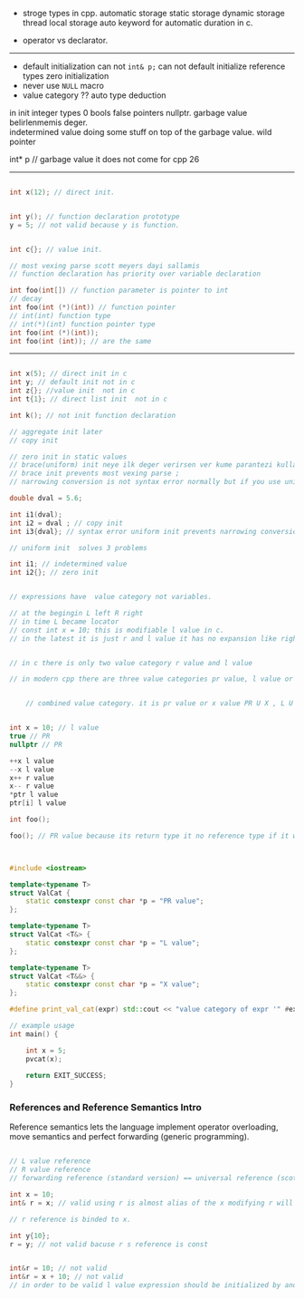 - stroge types in cpp. 
automatic storage
static storage
dynamic storage 
thread local storage 
auto keyword for automatic duration in c.

- operator vs declarator. 
---
- default initialization 
can not `int& p;` can not default initialize reference types 
zero initialization 
- never use `NULL` macro 
- value category ?? 
auto type deduction

in init integer types 0 bools false pointers nullptr. 
garbage value belirlenmemis deger.  
indetermined value  doing some stuff on top of the garbage value. 
wild pointer

int* p // garbage value 
it does not come for cpp 26 

---

```cpp

int x(12); // direct init. 


int y(); // function declaration prototype
y = 5; // not valid because y is function. 


int c{}; // value init.

// most vexing parse scott meyers dayi sallamis
// function declaration has priority over variable declaration 

int foo(int[]) // function parameter is pointer to int 
// decay 
int foo(int (*)(int)) // function pointer
// int(int) function type
// int(*)(int) function pointer type 
int foo(int (*)(int));
int foo(int (int)); // are the same  


```


--- 

```cpp

int x(5); // direct init in c
int y; // default init not in c
int z{}; //value init  not in c
int t{1}; // direct list init  not in c 

int k(); // not init function declaration

// aggregate init later 
// copy init 

// zero init in static values 
// brace(uniform) init neye ilk deger verirsen ver kume parantezi kullanabilirsin 
// brace init prevents most vexing parse ;
// narrowing conversion is not syntax error normally but if you use uniform it becames one. 

double dval = 5.6;

int i1(dval);
int i2 = dval ; // copy init
int i3{dval}; // syntax error uniform init prevents narrowing conversion. 

// uniform init  solves 3 problems 

int i1; // indetermined value 
int i2{}; // zero init 

```

```cpp

// expressions have  value category not variables.

// at the begingin L left R right 
// in time L became locator 
// const int x = 10; this is modifiable l value in c.
// in the latest it is just r and l value it has no expansion like right or locator. 


// in c there is only two value category r value and l value

// in modern cpp there are three value categories pr value, l value or x value. primary value category


	// combined value category. it is pr value or x value PR U X , L U X. U is union. PR U X = r value , L U X = GL value.  P is for pure. GL g is for generilazed. x is for expiring value. 


int x = 10; // l value 
true // PR
nullptr // PR

++x l value 
--x l value 
x++ r value 
x-- r value 
*ptr l value 
ptr[i] l value 

int foo(); 

foo(); // PR value because its return type it no reference type if it was reference type it will be 



#include <iostream>

template<typename T>
struct ValCat {
	static constexpr const char *p = "PR value";
};

template<typename T>
struct ValCat <T&> {
	static constexpr const char *p = "L value";
};

template<typename T>
struct ValCat <T&&> {
	static constexpr const char *p = "X value";
};

#define print_val_cat(expr) std::cout << "value category of expr '" #expr "' is :" <<  ValCat<decltype((expr))>::p <<'\n';

// example usage
int main() {

	int x = 5;
	pvcat(x);
	
	return EXIT_SUCCESS;
}


```


### References and Reference Semantics Intro

Reference semantics lets the language implement operator overloading, move semantics and perfect forwarding (generic programming).  


```cpp 

// L value reference 
// R value reference 
// forwarding reference (standard version) == universal reference (scott meyers version)

int x = 10;
int& r = x; // valid using r is almost alias of the x modifying r will also modify the x. you can not put another reference for another varialbe or object to r after this line. 

// r reference is binded to x. 

int y{10};
r = y; // not valid bacuse r s reference is const  


int&r = 10; // not valid 
int&r = x + 10; // not valid 
// in order to be valid l value expression should be initialized by another l value 


```
